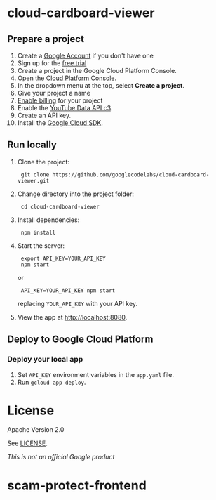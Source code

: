 # cloud-cardboard-viewer

## Prepare a project

1. Create a [Google Account](https://accounts.google.com/SignUpWithoutGmail?service=cloudconsole&continue=https%3A%2F%2Fconsole.developers.google.com%2F&ltmpl=api) if you don't have one
1. Sign up for the [free trial](https://console.cloud.google.com/freetrial)
1. Create a project in the Google Cloud Platform Console.
  1. Open the [Cloud Platform Console](https://console.cloud.google.com/).
  1. In the dropdown menu at the top, select __Create a project__.
  1. Give your project a name
1. [Enable billing](https://console.cloud.google.com/billing) for your project
1. Enable the [YouTube Data API c3](https://console.developers.google.com/apis/api/youtube/overview).
1. Create an API key.
1. Install the [Google Cloud SDK](https://cloud.google.com/sdk/).

## Run locally

1. Clone the project:

        git clone https://github.com/googlecodelabs/cloud-cardboard-viewer.git

1. Change directory into the project folder:

        cd cloud-cardboard-viewer

1. Install dependencies:

        npm install

1. Start the server:

        export API_KEY=YOUR_API_KEY
        npm start

    or

        API_KEY=YOUR_API_KEY npm start

    replacing `YOUR_API_KEY` with your API key.

1. View the app at [http://localhost:8080](http://localhost:8080).

## Deploy to Google Cloud Platform

### Deploy your local app

1. Set `API_KEY` environment variables in the `app.yaml` file.
1. Run `gcloud app deploy`.

# License

Apache Version 2.0

See [LICENSE](LICENSE).

*This is not an official Google product*
# scam-protect-frontend
